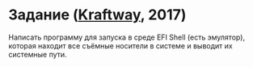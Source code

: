 ﻿# Задание ([Kraftway](https://www.kraftway.ru/), 2017)

Написать программу для запуска в среде EFI Shell (есть эмулятор), которая
находит все съёмные носители в системе и выводит их системные пути.
